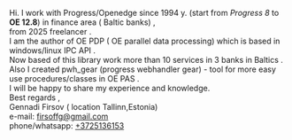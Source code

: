 Hi. I work with Progress/Openedge since 1994 y. (start from *Progress 8* to **OE 12.8**) in finance area ( Baltic banks) , <br/>
 from 2025 freelancer . <br/>
I am the author of OE PDP ( OE parallel data processing) which is based in windows/linux IPC API . <br/>
Now based of this library work more than 10 services in 3 banks in Baltics . <br/>
Also I created pwh_gear (progress webhandler gear) - tool for more easy use procedures/classes in OE PAS .  <br/>
I will be happy to share my experience and knowledge. <br/>
Best regards , <br/> Gennadi Firsov ( location Tallinn,Estonia) <br/> 
        e-mail: <firsoffg@gmail.com> <br/> 
phone/whatsapp: <a href="https://wa.me/3725136153">+3725136153</a> <br/>

